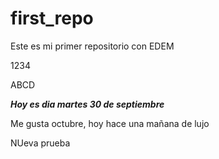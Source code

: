 # first_repo
Este es mi primer repositorio con EDEM

1234

ABCD

___Hoy es dia martes 30 de septiembre___

Me gusta octubre, hoy hace una mañana de lujo

NUeva prueba